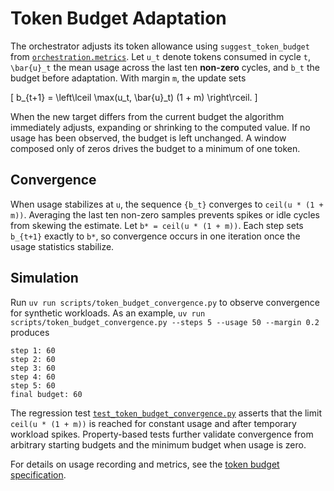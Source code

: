 # Token Budget Adaptation

The orchestrator adjusts its token allowance using
`suggest_token_budget` from
[`orchestration.metrics`](../../src/autoresearch/orchestration/metrics.py).
Let `u_t` denote tokens consumed in cycle `t`, `\bar{u}_t` the mean usage
across the last ten **non-zero** cycles, and `b_t` the budget before
adaptation. With margin `m`, the update sets

\[
b_{t+1} = \left\lceil \max(u_t, \bar{u}_t) (1 + m) \right\rceil.
\]

When the new target differs from the current budget the algorithm
immediately adjusts, expanding or shrinking to the computed value. If no
usage has been observed, the budget is left unchanged. A window composed
only of zeros drives the budget to a minimum of one token.

## Convergence

When usage stabilizes at `u`, the sequence `{b_t}` converges to
`ceil(u * (1 + m))`. Averaging the last ten non-zero samples prevents
spikes or idle cycles from skewing the estimate. Let `b* = ceil(u * (1 +
m))`. Each step sets `b_{t+1}` exactly to `b*`, so convergence occurs in
one iteration once the usage statistics stabilize.

## Simulation

Run `uv run scripts/token_budget_convergence.py` to observe convergence
for synthetic workloads. As an example,
`uv run scripts/token_budget_convergence.py --steps 5 --usage 50 --margin 0.2`
produces
```
step 1: 60
step 2: 60
step 3: 60
step 4: 60
step 5: 60
final budget: 60
```

The regression test [`test_token_budget_convergence.py`][tb-test]
asserts that the limit `ceil(u * (1 + m))` is reached for constant usage
and after temporary workload spikes. Property-based tests further validate
convergence from arbitrary starting budgets and the minimum budget when
usage is zero.

 For details on usage recording and metrics, see the
 [token budget specification](../token_budget_spec.md).

[tb-test]: ../../tests/unit/test_token_budget_convergence.py
